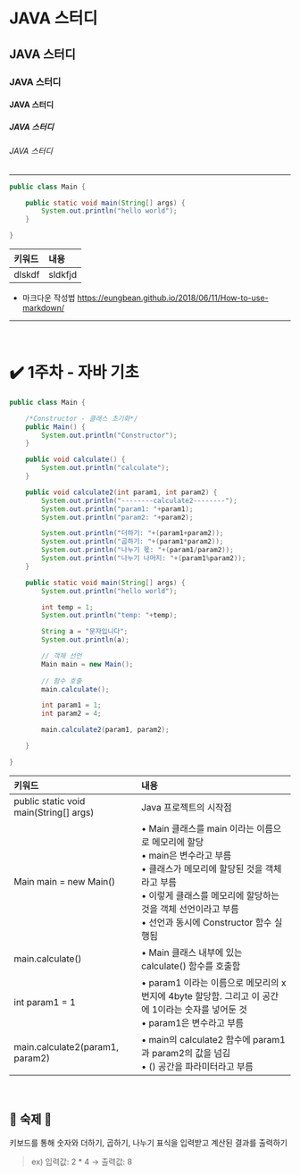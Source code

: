 # JAVA 스터디
## JAVA 스터디
### JAVA 스터디
#### JAVA 스터디
##### JAVA 스터디
###### JAVA 스터디

---

```java
public class Main {

    public static void main(String[] args) {
        System.out.println("hello world");
    }

}
```

| 키워드    | 내용      |
|:-------|:--------|
| dlskdf | sldkfjd |

- 마크다운 작성법
  https://eungbean.github.io/2018/06/11/How-to-use-markdown/

---

<br/>

# ✔️ 1주차 - 자바 기초

```java
public class Main {

    /*Constructor - 클래스 초기화*/
    public Main() {
        System.out.println("Constructor");
    }

    public void calculate() {
        System.out.println("calculate");
    }

    public void calculate2(int param1, int param2) {
        System.out.println("--------calculate2--------");
        System.out.println("param1: "+param1);
        System.out.println("param2: "+param2);

        System.out.println("더하기: "+(param1+param2));
        System.out.println("곱하기: "+(param1*param2));
        System.out.println("나누기 몫: "+(param1/param2));
        System.out.println("나누기 나머지: "+(param1%param2));
    }

    public static void main(String[] args) {
        System.out.println("hello world");

        int temp = 1;
        System.out.println("temp: "+temp);

        String a = "문자입니다";
        System.out.println(a);

        // 객체 선언
        Main main = new Main();
        
        // 함수 호출
        main.calculate();

        int param1 = 1;
        int param2 = 4;

        main.calculate2(param1, param2);

    }

}
```

| 키워드    | 내용                                                                                                                                                                    |
|:-------|:----------------------------------------------------------------------------------------------------------------------------------------------------------------------|
|public static void main(String[] args)| Java 프로젝트의 시작점                                                                                                                                                        |
| Main main = new Main() | • Main 클래스를 main 이라는 이름으로 메모리에 할당 <br/> • main은 변수라고 부름 <br/> • 클래스가 메모리에 할당된 것을 객체라고 부름 <br/> • 이렇게 클래스를 메모리에 할당하는 것을 객체 선언이라고 부름 <br/> • 선언과 동시에 Constructor 함수 실행됨 |
|main.calculate()| • Main 클래스 내부에 있는 calculate() 함수를 호출함                                                                                                                                 |
|int param1 = 1| • param1 이라는 이름으로 메모리의 x번지에 4byte 할당함. 그리고 이 공간에 1이라는 숫자를 넣어둔 것 <br/> • param1은 변수라고 부름                                                                               |
|main.calculate2(param1, param2)| • main의 calculate2 함수에 param1과 param2의 값을 넘김 <br/> • () 공간을 파라미터라고 부름                                                                                                 |

<br/>

## 📑 숙제 📑

키보드를 통해 숫자와 더하기, 곱하기, 나누기 표식을 입력받고 계산된 결과를 출력하기
> ex) 입력값: 2 * 4  → 출력값: 8 